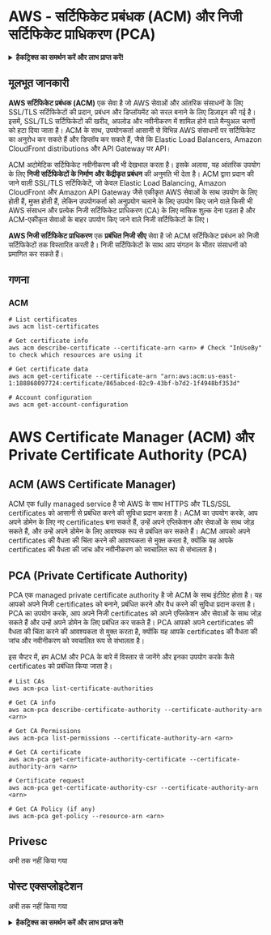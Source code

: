 # AWS - सर्टिफिकेट प्रबंधक (ACM) और निजी सर्टिफिकेट प्राधिकरण (PCA)

<details>

<summary><strong>हैकट्रिक्स का समर्थन करें और लाभ प्राप्त करें!</strong></summary>

* यदि आप अपनी कंपनी को **हैकट्रिक्स में विज्ञापित करना चाहते हैं** या यदि आप **PEASS के नवीनतम संस्करण देखना चाहते हैं या HackTricks को PDF में डाउनलोड करना चाहते हैं** तो [**सदस्यता योजनाएं**](https://github.com/sponsors/carlospolop) देखें!
* [**आधिकारिक PEASS और HackTricks स्वैग**](https://peass.creator-spring.com) प्राप्त करें
* [**The PEASS Family**](https://opensea.io/collection/the-peass-family) की खोज करें, हमारा एकल [**NFTs**](https://opensea.io/collection/the-peass-family) संग्रह
* **💬 [**Discord समूह**](https://discord.gg/hRep4RUj7f) या [**टेलीग्राम समूह**](https://t.me/peass) में शामिल हों या मुझे **ट्विटर** 🐦 [**@carlospolopm**](https://twitter.com/carlospolopm)** का** **अनुसरण** करें।**
* **अपने हैकिंग ट्रिक्स साझा करें,** [**HackTricks**](https://github.com/carlospolop/hacktricks) और [**HackTricks Cloud**](https://github.com/carlospolop/hacktricks-cloud) github repos में PR जमा करके।

</details>

## मूलभूत जानकारी

**AWS सर्टिफिकेट प्रबंधक (ACM)** एक सेवा है जो AWS सेवाओं और आंतरिक संसाधनों के लिए SSL/TLS सर्टिफिकेटों की प्रदान, प्रबंधन और डिप्लॉयमेंट को सरल बनाने के लिए डिज़ाइन की गई है। इसमें, SSL/TLS सर्टिफिकेटों की खरीद, अपलोड और नवीनीकरण में शामिल होने वाले मैन्युअल चरणों को हटा दिया जाता है। ACM के साथ, उपयोगकर्ता आसानी से विभिन्न AWS संसाधनों पर सर्टिफिकेट का अनुरोध कर सकते हैं और डिप्लॉय कर सकते हैं, जैसे कि Elastic Load Balancers, Amazon CloudFront distributions और API Gateway पर API।

ACM अटोमेटिक सर्टिफिकेट नवीनीकरण की भी देखभाल करता है। इसके अलावा, यह आंतरिक उपयोग के लिए **निजी सर्टिफिकेटों के निर्माण और केंद्रीकृत प्रबंधन** की अनुमति भी देता है। ACM द्वारा प्रदान की जाने वाली SSL/TLS सर्टिफिकेटें, जो केवल Elastic Load Balancing, Amazon CloudFront और Amazon API Gateway जैसे एकीकृत AWS सेवाओं के साथ उपयोग के लिए होती हैं, मुफ्त होती हैं, लेकिन उपयोगकर्ता को अनुप्रयोग चलाने के लिए उपयोग किए जाने वाले किसी भी AWS संसाधन और प्रत्येक निजी सर्टिफिकेट प्राधिकरण (CA) के लिए मासिक शुल्क देना पड़ता है और ACM-एकीकृत सेवाओं के बाहर उपयोग किए जाने वाले निजी सर्टिफिकेटों के लिए।

**AWS निजी सर्टिफिकेट प्राधिकरण** एक **प्रबंधित निजी सीए** सेवा है जो ACM सर्टिफिकेट प्रबंधन को निजी सर्टिफिकेटों तक विस्तारित करती है। निजी सर्टिफिकेटों के साथ आप संगठन के भीतर संसाधनों को प्रमाणित कर सकते हैं।

## गणना

### ACM
```
# List certificates
aws acm list-certificates

# Get certificate info
aws acm describe-certificate --certificate-arn <arn> # Check "InUseBy" to check which resources are using it

# Get certificate data
aws acm get-certificate --certificate-arn "arn:aws:acm:us-east-1:188868097724:certificate/865abced-82c9-43bf-b7d2-1f4948bf353d"

# Account configuration
aws acm get-account-configuration
```
# AWS Certificate Manager (ACM) और Private Certificate Authority (PCA)

## ACM (AWS Certificate Manager)

ACM एक fully managed service है जो AWS के साथ HTTPS और TLS/SSL certificates को आसानी से प्रबंधित करने की सुविधा प्रदान करता है। ACM का उपयोग करके, आप अपने डोमेन के लिए नए certificates बना सकते हैं, उन्हें अपने एप्लिकेशन और सेवाओं के साथ जोड़ सकते हैं, और उन्हें अपने डोमेन के लिए आवश्यक रूप से प्रबंधित कर सकते हैं। ACM आपको अपने certificates की वैधता की चिंता करने की आवश्यकता से मुक्त करता है, क्योंकि यह आपके certificates की वैधता की जांच और नवीनीकरण को स्वचालित रूप से संभालता है।

## PCA (Private Certificate Authority)

PCA एक managed private certificate authority है जो ACM के साथ इंटीग्रेट होता है। यह आपको अपने निजी certificates को बनाने, प्रबंधित करने और वैध करने की सुविधा प्रदान करता है। PCA का उपयोग करके, आप अपने निजी certificates को अपने एप्लिकेशन और सेवाओं के साथ जोड़ सकते हैं और उन्हें अपने डोमेन के लिए प्रबंधित कर सकते हैं। PCA आपको अपने certificates की वैधता की चिंता करने की आवश्यकता से मुक्त करता है, क्योंकि यह आपके certificates की वैधता की जांच और नवीनीकरण को स्वचालित रूप से संभालता है।

इस चैप्टर में, हम ACM और PCA के बारे में विस्तार से जानेंगे और इनका उपयोग करके कैसे certificates को प्रबंधित किया जाता है।
```
# List CAs
aws acm-pca list-certificate-authorities

# Get CA info
aws acm-pca describe-certificate-authority --certificate-authority-arn <arn>

# Get CA Permissions
aws acm-pca list-permissions --certificate-authority-arn <arn>

# Get CA certificate
aws acm-pca get-certificate-authority-certificate --certificate-authority-arn <arn>

# Certificate request
aws acm-pca get-certificate-authority-csr --certificate-authority-arn <arn>

# Get CA Policy (if any)
aws acm-pca get-policy --resource-arn <arn>
```
## Privesc

अभी तक नहीं किया गया

## पोस्ट एक्सप्लोइटेशन

अभी तक नहीं किया गया

<details>

<summary><strong>हैकट्रिक्स का समर्थन करें और लाभ प्राप्त करें!</strong></summary>

* यदि आप अपनी कंपनी को **हैकट्रिक्स में विज्ञापित करना चाहते हैं** या यदि आप **PEASS के नवीनतम संस्करण देखना चाहते हैं या HackTricks को PDF में डाउनलोड करना चाहते हैं** तो [**सदस्यता योजनाएं**](https://github.com/sponsors/carlospolop) देखें!
* [**आधिकारिक PEASS और HackTricks स्वैग**](https://peass.creator-spring.com) प्राप्त करें
* [**The PEASS Family**](https://opensea.io/collection/the-peass-family) का खोज करें, हमारा विशेष संग्रह [**NFTs**](https://opensea.io/collection/the-peass-family)
* **💬 [**Discord समूह**](https://discord.gg/hRep4RUj7f) या [**टेलीग्राम समूह**](https://t.me/peass) में शामिल हों या मुझे **ट्विटर** 🐦 [**@carlospolopm**](https://twitter.com/carlospolopm)** का** **अनुसरण** करें।**
* **अपने हैकिंग ट्रिक्स साझा करें, PRs को** [**HackTricks**](https://github.com/carlospolop/hacktricks) **और** [**HackTricks Cloud**](https://github.com/carlospolop/hacktricks-cloud) **github repos में सबमिट करके।**

</details>
